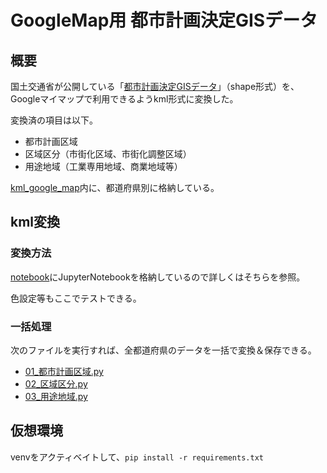 # GoogleMap用 都市計画決定GISデータ

## 概要

国土交通省が公開している「[都市計画決定GISデータ](https://www.mlit.go.jp/toshi/tosiko/toshi_tosiko_tk_000087.html)」（shape形式）を、Googleマイマップで利用できるようkml形式に変換した。

変換済の項目は以下。

- 都市計画区域
- 区域区分（市街化区域、市街化調整区域）
- 用途地域（工業専用地域、商業地域等）

[kml_google_map](kml_google_map)内に、都道府県別に格納している。

## kml変換

### 変換方法

[notebook](notebook)にJupyterNotebookを格納しているので詳しくはそちらを参照。

色設定等もここでテストできる。

### 一括処理

次のファイルを実行すれば、全都道府県のデータを一括で変換＆保存できる。

- [01_都市計画区域.py](01_都市計画区域.py)
- [02_区域区分.py](02_区域区分.py)
- [03_用途地域.py](03_用途地域.py)


## 仮想環境

venvをアクティベイトして、`pip install -r requirements.txt`
